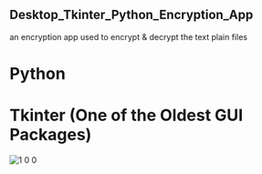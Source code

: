 ## Desktop_Tkinter_Python_Encryption_App
an encryption app used to encrypt & decrypt the text plain files
# Python
# Tkinter (One of the Oldest GUI Packages)

![1 0 0](https://user-images.githubusercontent.com/46943991/146263005-4e7fd8da-2ce3-434d-8a9c-ddd4cab283cf.JPG)






